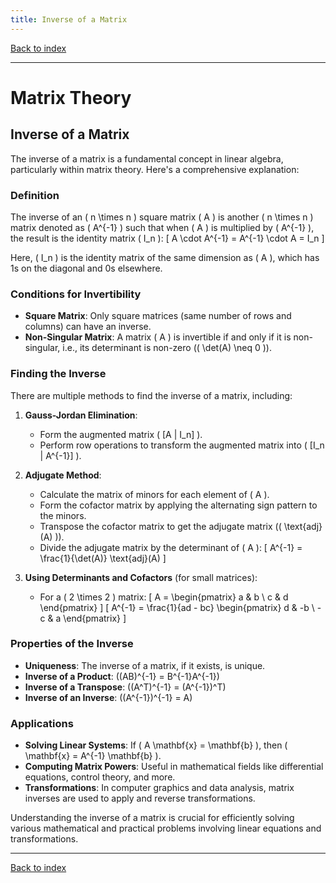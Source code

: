 ```yaml
---
title: Inverse of a Matrix
---
```


[Back to index](index.html)

---
# Matrix Theory
## Inverse of a Matrix

The inverse of a matrix is a fundamental concept in linear algebra, particularly within matrix theory. Here's a comprehensive explanation:

### Definition
The inverse of an \( n \times n \) square matrix \( A \) is another \( n \times n \) matrix denoted as \( A^{-1} \) such that when \( A \) is multiplied by \( A^{-1} \), the result is the identity matrix \( I_n \):
\[ A \cdot A^{-1} = A^{-1} \cdot A = I_n \]

Here, \( I_n \) is the identity matrix of the same dimension as \( A \), which has 1s on the diagonal and 0s elsewhere.

### Conditions for Invertibility
- **Square Matrix**: Only square matrices (same number of rows and columns) can have an inverse.
- **Non-Singular Matrix**: A matrix \( A \) is invertible if and only if it is non-singular, i.e., its determinant is non-zero (\( \det(A) \neq 0 \)).

### Finding the Inverse
There are multiple methods to find the inverse of a matrix, including:

1. **Gauss-Jordan Elimination**:
   - Form the augmented matrix \( [A | I_n] \).
   - Perform row operations to transform the augmented matrix into \( [I_n | A^{-1}] \).
   
2. **Adjugate Method**:
   - Calculate the matrix of minors for each element of \( A \).
   - Form the cofactor matrix by applying the alternating sign pattern to the minors.
   - Transpose the cofactor matrix to get the adjugate matrix (\( \text{adj}(A) \)).
   - Divide the adjugate matrix by the determinant of \( A \):
   \[
   A^{-1} = \frac{1}{\det(A)} \text{adj}(A)
   \]

3. **Using Determinants and Cofactors** (for small matrices):
   - For a \( 2 \times 2 \) matrix:
   \[
   A = \begin{pmatrix}
   a & b \\
   c & d
   \end{pmatrix}
   \]
   \[
   A^{-1} = \frac{1}{ad - bc} \begin{pmatrix}
   d & -b \\
   -c & a
   \end{pmatrix}
   \]

### Properties of the Inverse
- **Uniqueness**: The inverse of a matrix, if it exists, is unique.
- **Inverse of a Product**: \((AB)^{-1} = B^{-1}A^{-1}\)
- **Inverse of a Transpose**: \((A^T)^{-1} = (A^{-1})^T\)
- **Inverse of an Inverse**: \((A^{-1})^{-1} = A\)

### Applications
- **Solving Linear Systems**: If \( A \mathbf{x} = \mathbf{b} \), then \( \mathbf{x} = A^{-1} \mathbf{b} \).
- **Computing Matrix Powers**: Useful in mathematical fields like differential equations, control theory, and more.
- **Transformations**: In computer graphics and data analysis, matrix inverses are used to apply and reverse transformations.

Understanding the inverse of a matrix is crucial for efficiently solving various mathematical and practical problems involving linear equations and transformations.

---
[Back to index](index.html)
